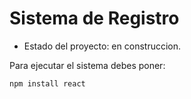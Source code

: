 <h1> Sistema de Registro</h1>

- Estado del proyecto: en construccion.

Para ejecutar el sistema debes poner:

```npm install react```
